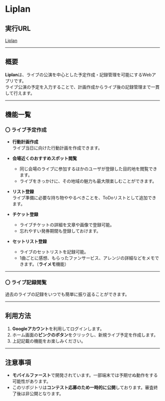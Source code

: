 # Liplan

## 実行URL
[Liplan](https://liplan-836a1.web.app)

---

## 概要  
**Liplan**は、ライブの公演を中心とした予定作成・記録管理を可能にするWebアプリです。  
ライブ公演の予定を入力することで、計画作成からライブ後の記録管理まで一貫して行えます。

---

## 機能一覧

### 〇 ライブ予定作成
- **行動計画作成**  
  ライブ当日に向けた行動計画を作成できます。
  
- **会場近くのおすすめスポット閲覧**  
  - 同じ会場のライブに参加するほかのユーザが登録した目的地を閲覧できます。  
  - ライブをきっかけに、その地域の魅力も最大限楽しむことができます。

- **リスト登録**  
  ライブ準備に必要な持ち物ややるべきことを、ToDoリストとして追加できます。

- **チケット登録**  
  - ライブチケットの詳細を文章や画像で登録可能。  
  - 忘れやすい発券期間も登録しておけます。

- **セットリスト登録**  
  - ライブのセットリストを記録可能。  
  - 1曲ごとに感想、もらったファンサービス、アレンジの詳細などをメモできます。（**ライメモ**機能）

---

### 〇 ライブ記録閲覧
過去のライブの記録をいつでも簡単に振り返ることができます。

---

## 利用方法

1. **Googleアカウント**を利用してログインします。  
2. ホーム画面の**ピンクのボタン**をクリックし、新規ライブ予定を作成します。  
3. 上記記載の機能をお楽しみください。

---

## 注意事項

- **モバイルファースト**で開発されています。一部端末では予期せぬ動作をする可能性があります。  
- このリポジトリは**コンテスト応募のため一時的に公開**しております。審査終了後は非公開となります。
